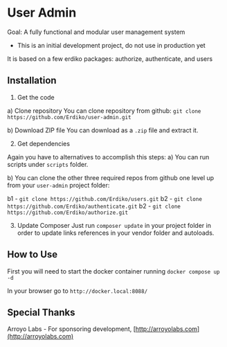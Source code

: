 User Admin
==========

Goal: A fully functional and modular user management system

* This is an initial development project, do not use in production yet

It is based on a few erdiko packages: authorize, authenticate, and users


Installation
------------

1. Get the code 

a) Clone repository
You can clone repository from github: 
`git clone https://github.com/Erdiko/user-admin.git`

b) Download ZIP file 
You can download as a `.zip` file and extract it.

2. Get dependencies

Again you have to alternatives to accomplish this steps:
a) You can run scripts under `scripts` folder.
 
b) You can clone the other three required repos from github one level up from your `user-admin` project folder:

b1 - `git clone https://github.com/Erdiko/users.git`
b2 - `git clone https://github.com/Erdiko/authenticate.git`
b2 - `git clone https://github.com/Erdiko/authorize.git`

3. Update Composer 
Just run `composer update` in your project folder in order to update links references in your vendor folder and 
autoloads.

How to Use
----------

First you will need to start the docker container running
`docker compose up -d`

In your browser go to `http://docker.local:8088/`    

Special Thanks
--------------

Arroyo Labs - For sponsoring development, [http://arroyolabs.com](http://arroyolabs.com)
